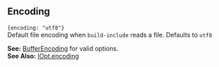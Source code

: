 ## Encoding

`{encoding: "utf8"}`  
Default file encoding when `build-include` reads a file. Defaults to `utf8`

**See:** [BufferEncoding](/build-include/modules/src.html#bufferencoding) for valid options.  
**See Also:** [IOpt.encoding](/build-include/interfaces/src_interface.iopt.html#encoding)